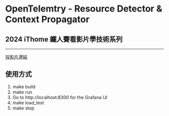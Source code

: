 # OpenTelemtry - Resource Detector & Context Propagator

## 2024 iThome  鐵人賽看影片學技術系列

---

[投影片連結](https://docs.google.com/presentation/d/1uK2oTUFlgYBdZbAzV2hqQ3_z_vdXdRyq/edit?usp=sharing&ouid=103239762195549851238&rtpof=true&sd=true)

## 使用方式

1. make build
2. make run
3. Go to http://localhost:8300 for the Grafana UI
4. make load_test
5. make stop
